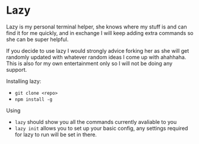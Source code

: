 # Lazy

Lazy is my personal terminal helper, she knows where my stuff is and can find it for me quickly, and in exchange I will keep adding extra commands so she can be super helpful.

If you decide to use lazy I would strongly advice forking her as she will get randomly updated with whatever random ideas I come up with ahahhaha. This is also for my own entertainment only so I will not be doing any support.

Installing lazy:
- `git clone <repo>`
- `npm install -g`

Using
- `lazy` should show you all the commands currently avaliable to you
- `lazy init` allows you to set up your basic config, any settings required for lazy to run will be set in there.